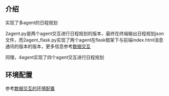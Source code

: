 ## 介绍
实现了多agent的日程规划

2agent.py是两个agent交互进行日程规划的版本，最终在终端输出日程规划json文件，而2agent_flask.py实现了两个agent在flask框架下与前端index.html消息通讯的版本的版本，更多信息参考[数据交互](../前后端数据交互)

同理，4agent实现了四个agent交互进行日程规划

## 环境配置
参考[数据交互的环境配置](../前后端数据交互)
